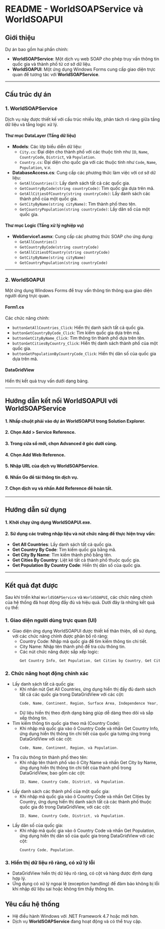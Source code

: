 # README - WorldSOAPService và WorldSOAPUI

## Giới thiệu
Dự án bao gồm hai phần chính:
- **WorldSOAPService**: Một dịch vụ web SOAP cho phép truy vấn thông tin quốc gia và thành phố từ cơ sở dữ liệu.
- **WorldSOAPUI**: Một ứng dụng Windows Forms cung cấp giao diện trực quan để tương tác với **WorldSOAPService**.

---

## Cấu trúc dự án

### 1. WorldSOAPService
Dịch vụ này được thiết kế với cấu trúc nhiều lớp, phân tách rõ ràng giữa tầng dữ liệu và tầng logic xử lý.

#### **Thư mục DataLayer** (Tầng dữ liệu)
- **Models**: Các lớp biểu diễn dữ liệu:
  - `City.cs`: Đại diện cho thành phố với các thuộc tính như `ID`, `Name`, `CountryCode`, `District`, và `Population`.
  - `Country.cs`: Đại diện cho quốc gia với các thuộc tính như `Code`, `Name`, `Population`, v.v.
- **DatabaseAccess.cs**: Cung cấp các phương thức làm việc với cơ sở dữ liệu:
  - `GetAllCountries()`: Lấy danh sách tất cả các quốc gia.
  - `GetCountryByCode(string countryCode)`: Tìm quốc gia dựa trên mã.
  - `GetAllCitiesOfCountry(string countryCode)`: Lấy danh sách các thành phố của một quốc gia.
  - `GetCityByName(string cityName)`: Tìm thành phố theo tên.
  - `GetCountryPopulation(string countryCode)`: Lấy dân số của một quốc gia.

#### **Thư mục Logic** (Tầng xử lý nghiệp vụ)
- **WebService1.asmx**: Cung cấp các phương thức SOAP cho ứng dụng:
  - `GetAllCountries()`
  - `GetCountryByCode(string countryCode)`
  - `GetAllCitiesOfCountry(string countryCode)`
  - `GetCityByName(string cityName)`
  - `GetCountryPopulation(string countryCode)`

---

### 2. WorldSOAPUI
Một ứng dụng Windows Forms để truy vấn thông tin thông qua giao diện người dùng trực quan.

#### **Form1.cs**
Các chức năng chính:
- `buttonGetAllCountries_Click`: Hiển thị danh sách tất cả quốc gia.
- `buttonGetCountryByCode_Click`: Tìm kiếm quốc gia dựa trên mã.
- `buttonGetCityByName_Click`: Tìm thông tin thành phố dựa trên tên.
- `buttonGetCitiesByCountry_Click`: Hiển thị danh sách thành phố của một quốc gia.
- `buttonGetPopulationByCountryCode_Click`: Hiển thị dân số của quốc gia dựa trên mã.

#### **DataGridView**
Hiển thị kết quả truy vấn dưới dạng bảng.

---

## Hướng dẫn kết nối WorldSOAPUI với WorldSOAPService 
#### 1. Nhấp chuột phải vào dự án **WorldSOAPUI** trong **Solution Explorer**.
#### 2. Chọn **Add** > **Service Reference**.
#### 3. Trong cửa sổ mới, chọn **Advanced** ở góc dưới cùng.
#### 4. Chọn **Add Web Reference**.
#### 5. Nhập URL của dịch vụ **WorldSOAPService**.
#### 6. Nhấn **Go** để tải thông tin dịch vụ.
#### 7. Chọn dịch vụ và nhấn **Add Reference** để hoàn tất.

---

## Hướng dẫn sử dụng
#### 1. Khởi chạy ứng dụng **WorldSOAPUI.exe**.
#### 2. Sử dụng các trường nhập liệu và nút chức năng để thực hiện truy vấn:
   - **Get All Countries**: Lấy danh sách tất cả quốc gia.
   - **Get Country By Code**: Tìm kiếm quốc gia bằng mã.
   - **Get City By Name**: Tìm kiếm thành phố bằng tên.
   - **Get Cities By Country**: Liệt kê tất cả thành phố thuộc quốc gia.
   - **Get Population By Country Code**: Hiển thị dân số của quốc gia.

---

## Kết quả đạt được
Sau khi triển khai `WorldSOAPService` và `WorldSOAPUI`, các chức năng chính của hệ thống đã hoạt động đầy đủ và hiệu quả. Dưới đây là những kết quả cụ thể:

### 1. Giao diện người dùng trực quan (UI)
- Giao diện ứng dụng WorldSOAPUI được thiết kế thân thiện, dễ sử dụng, với các chức năng chính được phân bố rõ ràng:
   - Country Code: Nhập mã quốc gia để tìm kiếm thông tin chi tiết.
   - City Name: Nhập tên thành phố để tra cứu thông tin.
   - Các nút chức năng được sắp xếp logic:
      ```csharp 
      Get Country Info, Get Population, Get Cities by Country, Get City by Name, và Get All Countries.
      ```

### 2. Chức năng hoạt động chính xác
- Lấy danh sách tất cả quốc gia:
   - Khi nhấn nút Get All Countries, ứng dụng hiển thị đầy đủ danh sách tất cả các quốc gia trong DataGridView với các cột:
      ```csharp
      Code, Name, Continent, Region, Surface Area, Independence Year, Population, Life Expectancy, GNP, Local Name, Government Form, Head of State, Capital, và Code2.
      ```
   - Dữ liệu hiển thị theo định dạng bảng giúp dễ dàng theo dõi và sắp xếp thông tin.
- Tìm kiếm thông tin quốc gia theo mã (Country Code):
   - Khi nhập mã quốc gia vào ô Country Code và nhấn Get Country Info, ứng dụng hiển thị thông tin chi tiết của quốc gia tương ứng trong DataGridView với các cột:
      ```csharp 
      Code, Name, Continent, Region, và Population.
      ```
- Tra cứu thông tin thành phố theo tên:
   - Khi nhập tên thành phố vào ô City Name và nhấn Get City by Name, ứng dụng hiển thị thông tin chi tiết của thành phố trong DataGridView, bao gồm các cột:
      ```csharp
      ID, Name, Country Code, District, và Population.
      ```
- Lấy danh sách các thành phố của một quốc gia:
   - Khi nhập mã quốc gia vào ô Country Code và nhấn Get Cities by Country, ứng dụng hiển thị danh sách tất cả các thành phố thuộc quốc gia đó trong DataGridView, với các cột:
      ```csharp
      ID, Name, Country Code, District, và Population.
      ```
- Lấy dân số của quốc gia:
   - Khi nhập mã quốc gia vào ô Country Code và nhấn Get Population, ứng dụng hiển thị dân số của quốc gia trong DataGridView với các cột:
      ```csharp
      Country Code, Population.
      ```
### 3. Hiển thị dữ liệu rõ ràng, có xử lý lỗi
- DataGridView hiển thị dữ liệu rõ ràng, có cột và hàng được định dạng hợp lý.
- Ứng dụng có xử lý ngoại lệ (exception handling) để đảm bảo không bị lỗi khi nhập dữ liệu sai hoặc không tìm thấy thông tin.
## Yêu cầu hệ thống
- Hệ điều hành Windows với .NET Framework 4.7 hoặc mới hơn.
- Dịch vụ **WorldSOAPService** đang hoạt động và có thể truy cập.
